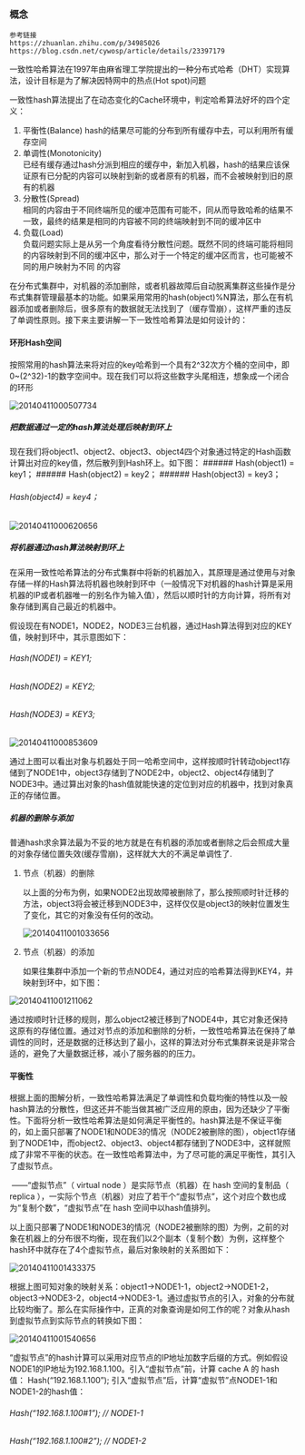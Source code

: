 ### 概念

    参考链接    
    https://zhuanlan.zhihu.com/p/34985026
    https://blog.csdn.net/cywosp/article/details/23397179
 一致性哈希算法在1997年由麻省理工学院提出的一种分布式哈希（DHT）实现算法，设计目标是为了解决因特网中的热点(Hot spot)问题

 一致性hash算法提出了在动态变化的Cache环境中，判定哈希算法好坏的四个定义：
  1. 平衡性(Balance) 
    hash的结果尽可能的分布到所有缓存中去，可以利用所有缓存空间    
  2. 单调性(Monotonicity)    
    已经有缓存通过hash分派到相应的缓存中，新加入机器，hash的结果应该保证原有已分配的内容可以映射到新的或者原有的机器，而不会被映射到旧的原有的机器
  3. 分散性(Spread)  
    相同的内容由于不同终端所见的缓冲范围有可能不，同从而导致哈希的结果不一致，最终的结果是相同的内容被不同的终端映射到不同的缓冲区中
  4. 负载(Load)  
    负载问题实际上是从另一个角度看待分散性问题。既然不同的终端可能将相同的内容映射到不同的缓冲区中，那么对于一个特定的缓冲区而言，也可能被不同的用户映射为不同 的内容

在分布式集群中，对机器的添加删除，或者机器故障后自动脱离集群这些操作是分布式集群管理最基本的功能。如果采用常用的hash(object)%N算法，那么在有机器添加或者删除后，很多原有的数据就无法找到了（缓存雪崩），这样严重的违反了单调性原则。接下来主要讲解一下一致性哈希算法是如何设计的：

####    环形Hash空间

​	按照常用的hash算法来将对应的key哈希到一个具有2^32次方个桶的空间中，即0~(2^32)-1的数字空间中。现在我们可以将这些数字头尾相连，想象成一个闭合的环形

![20140411000507734](/Users/haochencheng/Workspace/resource/image/20140411000507734.png                         )

 #####	把数据通过一定的hash算法处理后映射到环上

​	现在我们将object1、object2、object3、object4四个对象通过特定的Hash函数计算出对应的key值，然后散列到Hash环上。如下图：
    ######		Hash(object1) = key1；
    ######		Hash(object2) = key2；
    ######		Hash(object3) = key3；

######		Hash(object4) = key4；

![20140411000620656](/Users/haochencheng/Workspace/resource/image/20140411000620656.png)



#####  将机器通过hash算法映射到环上

​	在采用一致性哈希算法的分布式集群中将新的机器加入，其原理是通过使用与对象存储一样的Hash算法将机器也映射到环中（一般情况下对机器的hash计算是采用机器的IP或者机器唯一的别名作为输入值），然后以顺时针的方向计算，将所有对象存储到离自己最近的机器中。

​	假设现在有NODE1，NODE2，NODE3三台机器，通过Hash算法得到对应的KEY值，映射到环中，其示意图如下：

######		Hash(NODE1) = KEY1;

######		Hash(NODE2) = KEY2;

######		Hash(NODE3) = KEY3;

![20140411000853609](/Users/haochencheng/Workspace/resource/image/20140411000853609.png)

​	通过上图可以看出对象与机器处于同一哈希空间中，这样按顺时针转动object1存储到了NODE1中，object3存储到了NODE2中，object2、object4存储到了NODE3中。通过算出对象的hash值就能快速的定位到对应的机器中，找到对象真正的存储位置。

#####	机器的删除与添加

​	普通hash求余算法最为不妥的地方就是在有机器的添加或者删除之后会照成大量的对象存储位置失效(缓存雪崩)，这样就大大的不满足单调性了.

1. 节点（机器）的删除

   以上面的分布为例，如果NODE2出现故障被删除了，那么按照顺时针迁移的方法，object3将会被迁移到NODE3中，这样仅仅是object3的映射位置发生了变化，其它的对象没有任何的改动。

   ![20140411001033656](/Users/haochencheng/Workspace/resource/image/20140411001033656.png)

2. 节点（机器）的添加 

   如果往集群中添加一个新的节点NODE4，通过对应的哈希算法得到KEY4，并映射到环中，如下图：

   

![20140411001211062](/Users/haochencheng/Workspace/resource/image/20140411001211062.png)

​	通过按顺时针迁移的规则，那么object2被迁移到了NODE4中，其它对象还保持这原有的存储位置。通过对节点的添加和删除的分析，一致性哈希算法在保持了单调性的同时，还是数据的迁移达到了最小，这样的算法对分布式集群来说是非常合适的，避免了大量数据迁移，减小了服务器的的压力。

####	平衡性

​	根据上面的图解分析，一致性哈希算法满足了单调性和负载均衡的特性以及一般hash算法的分散性，但这还并不能当做其被广泛应用的原由，因为还缺少了平衡性。下面将分析一致性哈希算法是如何满足平衡性的。hash算法是不保证平衡的，如上面只部署了NODE1和NODE3的情况（NODE2被删除的图），object1存储到了NODE1中，而object2、object3、object4都存储到了NODE3中，这样就照成了非常不平衡的状态。在一致性哈希算法中，为了尽可能的满足平衡性，其引入了虚拟节点。

​	  ——“虚拟节点”（ virtual node ）是实际节点（机器）在 hash 空间的复制品（ replica ），一实际个节点（机器）对应了若干个“虚拟节点”，这个对应个数也成为“复制个数”，“虚拟节点”在 hash 空间中以hash值排列。

​	以上面只部署了NODE1和NODE3的情况（NODE2被删除的图）为例，之前的对象在机器上的分布很不均衡，现在我们以2个副本（复制个数）为例，这样整个hash环中就存在了4个虚拟节点，最后对象映射的关系图如下：

![20140411001433375](/Users/haochencheng/Workspace/resource/image/20140411001433375.png)

​	根据上图可知对象的映射关系：object1->NODE1-1，object2->NODE1-2，object3->NODE3-2，object4->NODE3-1。通过虚拟节点的引入，对象的分布就比较均衡了。那么在实际操作中，正真的对象查询是如何工作的呢？对象从hash到虚拟节点到实际节点的转换如下图：

![20140411001540656](/Users/haochencheng/Workspace/resource/image/20140411001540656.png)

“虚拟节点”的hash计算可以采用对应节点的IP地址加数字后缀的方式。例如假设NODE1的IP地址为192.168.1.100。引入“虚拟节点”前，计算 cache A 的 hash 值：
Hash(“192.168.1.100”);
引入“虚拟节点”后，计算“虚拟节”点NODE1-1和NODE1-2的hash值：

######	Hash(“192.168.1.100#1”); // NODE1-1

######	Hash(“192.168.1.100#2”); // NODE1-2

